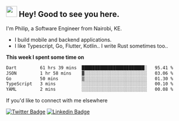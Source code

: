 <h2><img src="https://slackmojis.com/emojis/3643-cool-doge/download" width="30"/> Hey! Good to see you here.</h2>

<p>I'm Philip, a Software Engineer from Nairobi, KE. 

- I build mobile and backend applications.
- I like Typescript, Go, Flutter, Kotlin.. I write Rust sometimes too..</p>

**This week I spent some time on**
<!--START_SECTION:waka-->

```txt
Dart         61 hrs 39 mins  ████████████████████████░   95.41 %
JSON         1 hr 58 mins    ▓░░░░░░░░░░░░░░░░░░░░░░░░   03.06 %
Go           50 mins         ▒░░░░░░░░░░░░░░░░░░░░░░░░   01.30 %
TypeScript   3 mins          ░░░░░░░░░░░░░░░░░░░░░░░░░   00.10 %
YAML         2 mins          ░░░░░░░░░░░░░░░░░░░░░░░░░   00.08 %
```

<!--END_SECTION:waka-->

If you'd like to connect with me elsewhere

[![Twitter Badge](https://img.shields.io/badge/-Twitter-1ca0f1?style=flat-square&labelColor=1ca0f1&logo=twitter&logoColor=white&link=https://twitter.com/_diogorodrigues)](https://twitter.com/kimathiphil)  [![Linkedin Badge](https://img.shields.io/badge/-LinkedIn-blue?style=flat-square&logo=Linkedin&logoColor=white&link=https://www.linkedin.com/in/philip-kimathi-2604a9114/)](https://www.linkedin.com/in/philip-kimathi-2604a9114/)

